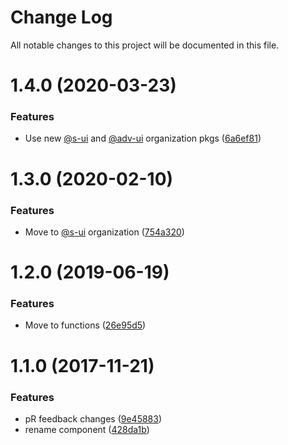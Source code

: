 # Change Log

All notable changes to this project will be documented in this file.

# 1.4.0 (2020-03-23)


### Features

* Use new [@s-ui](https://github.com/s-ui) and [@adv-ui](https://github.com/adv-ui) organization pkgs ([6a6ef81](https://github.com/SUI-Components/adevinta-spain-components/commit/6a6ef813e90c1e936a50f18154b4ee8788f3526d))



# 1.3.0 (2020-02-10)


### Features

* Move to [@s-ui](https://github.com/s-ui) organization ([754a320](https://github.com/SUI-Components/adevinta-spain-components/commit/754a320ad65eedfc3f45bb9ebc6a8fd26b25bc33))



# 1.2.0 (2019-06-19)


### Features

* Move to functions ([26e95d5](https://github.com/SUI-Components/adevinta-spain-components/commit/26e95d5f0e5182bfa4a20d19fc3baa9149344a01))



# 1.1.0 (2017-11-21)


### Features

* pR feedback changes ([9e45883](https://github.com/SUI-Components/adevinta-spain-components/commit/9e458834943bb79ad030ab9882765f5ddfe04bc7))
* rename component ([428da1b](https://github.com/SUI-Components/adevinta-spain-components/commit/428da1bd042a505498b4fb64b14ba66b78cb107e))



